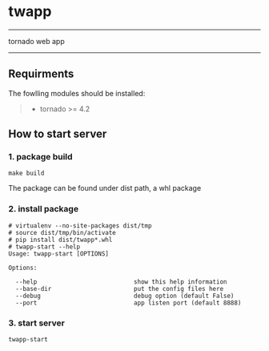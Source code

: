 # twapp 

------

tornado web app  

------

## Requirments

The fowlling modules should be installed:
> * tornado >= 4.2

## How to start server 
### 1. package build
```
make build
```
The package can be found under dist path, a whl package

### 2. install package
```
# virtualenv --no-site-packages dist/tmp
# source dist/tmp/bin/activate
# pip install dist/twapp*.whl
# twapp-start --help
Usage: twapp-start [OPTIONS]

Options:

  --help                           show this help information
  --base-dir                       put the config files here
  --debug                          debug option (default False)
  --port                           app listen port (default 8888)
```

### 3. start server
```
twapp-start
```

